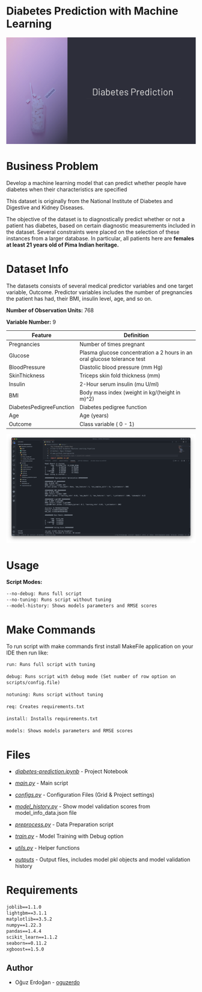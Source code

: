 # Diabetes Prediction with Machine Learning
![banner](/images/diabetes.png)

# Business Problem

Develop a machine learning model that can predict whether people have diabetes when their characteristics are specified

This dataset is originally from the National Institute of Diabetes and Digestive and Kidney Diseases.

The objective of the dataset is to diagnostically predict whether or not a patient has diabetes, based on certain diagnostic measurements included in the dataset. Several constraints were placed on the selection of these instances from a larger database. In particular, all patients here are **females at least 21 years old of Pima Indian heritage.**

# Dataset Info

The datasets consists of several medical predictor variables and one target variable, Outcome. Predictor variables includes the number of pregnancies the patient has had, their BMI, insulin level, age, and so on.

**Number of Observation Units:** 768

**Variable Number:** 9

| Feature | Definition |
| --- | --- |
| Pregnancies | Number of times pregnant |
| Glucose | Plasma glucose concentration a 2 hours in an oral glucose tolerance test |
| BloodPressure | Diastolic blood pressure (mm Hg) |
| SkinThickness | Triceps skin fold thickness (mm) |
| Insulin | 2-Hour serum insulin (mu U/ml) |
| BMI | Body mass index (weight in kg/(height in m)^2) |
| DiabetesPedigreeFunction | Diabetes pedigree function |
| Age | Age (years) |
| Outcome | Class variable ( 0 - 1) |

!['pipeline'](images/pipeline.png)
# Usage 
**Script Modes:**
```
--no-debug: Runs full script
--no-tuning: Runs script without tuning
--model-history: Shows models parameters and RMSE scores
```
# Make Commands
To run script with make commands first install MakeFile application on your IDE then run like:

```
run: Runs full script with tuning

debug: Runs script with debug mode (Set number of row option on scripts/config.file)

notuning: Runs script without tuning

req: Creates requirements.txt

install: Installs requirements.txt

models: Shows models parameters and RMSE scores
```


# Files

- [*diabetes-prediction.ipynb*](https://github.com/oguzerdo/diabetes-prediction/blob/main/diabetes_prediction.ipynb) - Project Notebook
- [*main.py*](https://github.com/oguzerdo/diabetes-prediction-ml-pipeline/blob/main/main.py) - Main script  

- [*configs.py*](https://github.com/oguzerdo/diabetes-prediction-ml-pipeline/blob/main/scripts/config.py) - Configuration Files (Grid & Project settings)
- [*model_history.py*](https://github.com/oguzerdo/diabetes-prediction/blob/main/helpers.py) - Show model validation scores from model_info_data.json file
- [*preprocess.py*](https://github.com/oguzerdo/diabetes-prediction-ml-pipeline/blob/main/scripts/preprocess.py) - Data Preparation script
- [*train.py*](https://github.com/oguzerdo/diabetes-prediction-ml-pipeline/blob/main/scripts/train.py) - Model Training with Debug option
- [*utils.py*](https://github.com/oguzerdo/diabetes-prediction-ml-pipeline/blob/main/scripts/utils.py) - Helper functions

- [*outputs*](https://github.com/oguzerdo/diabetes-prediction-ml-pipeline/tree/main/outputs) - Output files, includes model pkl objects and model validation history

# Requirements

```
joblib==1.1.0
lightgbm==3.1.1
matplotlib==3.5.2
numpy==1.22.3
pandas==1.4.4
scikit_learn==1.1.2
seaborn==0.11.2
xgboost==1.5.0
```

## Author

- Oğuz Erdoğan - [oguzerdo](www.oguzerdogan.com)
